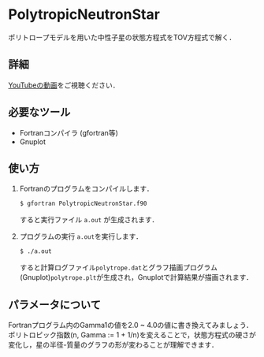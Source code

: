 # PolytropicNeutronStar
 ポリトロープモデルを用いた中性子星の状態方程式をTOV方程式で解く．

## 詳細
[YouTubeの動画](http://example.com)をご視聴ください．

## 必要なツール
- Fortranコンパイラ (gfortran等)
- Gnuplot 

## 使い方
1. Fortranのプログラムをコンパイルします．
   ```bash
   $ gfortran PolytropicNeutronStar.f90
   ```
   すると実行ファイル ``` a.out ``` が生成されます．

2. プログラムの実行
   ```a.out```を実行します．
   ```bash
   $ ./a.out
   ```
   すると計算ログファイル```polytrope.dat```とグラフ描画プログラム(Gnuplot)```polytrope.plt```が生成され，Gnuplotで計算結果が描画されます．

 ## パラメータについて
 Fortranプログラム内のGamma1の値を2.0 ~ 4.0の値に書き換えてみましょう．
 ポリトロピック指数(n, Gamma := 1 + 1/n)を変えることで，状態方程式の硬さが変化し，星の半径-質量のグラフの形が変わることが理解できます．
